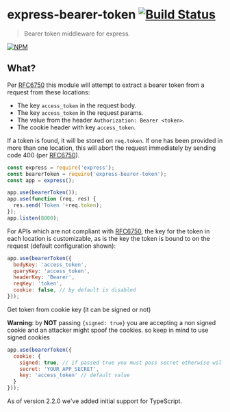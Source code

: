 # express-bearer-token [![Build Status](https://secure.travis-ci.org/tkellen/js-express-bearer-token.png)](http://travis-ci.org/tkellen/js-express-bearer-token)
> Bearer token middleware for express.

[![NPM](https://nodei.co/npm/express-bearer-token.png)](https://nodei.co/npm/express-bearer-token/)

## What?

Per [RFC6750] this module will attempt to extract a bearer token from a request from these locations:

* The key `access_token` in the request body.
* The key `access_token` in the request params.
* The value from the header `Authorization: Bearer <token>`.
* The cookie header with key `access_token`.

If a token is found, it will be stored on `req.token`.  If one has been provided in more than one location, this will abort the request immediately by sending code 400 (per [RFC6750]).

```js
const express = require('express');
const bearerToken = require('express-bearer-token');
const app = express();

app.use(bearerToken());
app.use(function (req, res) {
  res.send('Token '+req.token);
});
app.listen(8000);
```

For APIs which are not compliant with [RFC6750], the key for the token in each location is customizable, as is the key the token is bound to on the request (default configuration shown):
```js
app.use(bearerToken({
  bodyKey: 'access_token',
  queryKey: 'access_token',
  headerKey: 'Bearer',
  reqKey: 'token',
  cookie: false, // by default is disabled
}));
```

Get token from cookie key (it can be signed or not)

**Warning**: by __NOT__ passing `{signed: true}` you are accepting a non signed cookie and an attacker might spoof the cookies. so keep in mind to use signed cookies
```js
app.use(bearerToken({
  cookie: {
    signed: true, // if passed true you must pass secret otherwise will throw error
    secret: 'YOUR_APP_SECRET',
    key: 'access_token' // default value
  }
}));

```

As of version 2.2.0 we've added initial support for TypeScript. 

[RFC6750]: https://xml.resource.org/html/rfc6750
